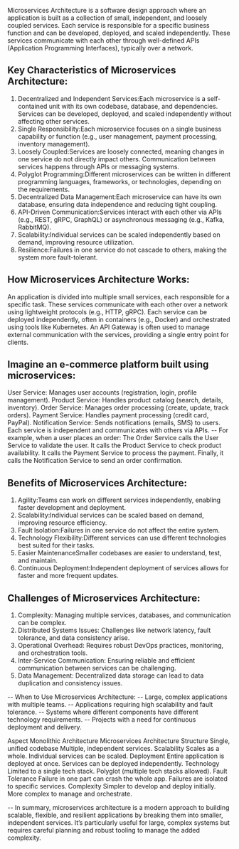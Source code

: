 Microservices Architecture is a software design approach where an application is built as a collection of small, independent, and loosely coupled services. Each service is responsible for a specific business function and can be developed, deployed, and scaled independently. These services communicate with each other through well-defined APIs (Application Programming Interfaces), typically over a network.

## Key Characteristics of Microservices Architecture:
1. Decentralized and Independent Services:Each microservice is a self-contained unit with its own codebase, database, 
   and dependencies. Services can be developed, deployed, and scaled independently without affecting other services.
2. Single Responsibility:Each microservice focuses on a single business capability or function (e.g., user management, 
   payment processing, inventory management).
3. Loosely Coupled:Services are loosely connected, meaning changes in one service do not directly impact others.
   Communication between services happens through APIs or messaging systems.
4. Polyglot Programming:Different microservices can be written in different programming languages, frameworks, or 
   technologies, depending on the requirements.
5. Decentralized Data Management:Each microservice can have its own database, ensuring data independence and reducing
   tight coupling.
6. API-Driven Communication:Services interact with each other via APIs (e.g., REST, gRPC, GraphQL) or asynchronous messaging 
   (e.g., Kafka, RabbitMQ).
7. Scalability:Individual services can be scaled independently based on demand, improving resource utilization.
8. Resilience:Failures in one service do not cascade to others, making the system more fault-tolerant.

## How Microservices Architecture Works:
An application is divided into multiple small services, each responsible for a specific task.
These services communicate with each other over a network using lightweight protocols (e.g., HTTP, gRPC).
Each service can be deployed independently, often in containers (e.g., Docker) and orchestrated using tools like Kubernetes.
An API Gateway is often used to manage external communication with the services, providing a single entry point for clients.

## Imagine an e-commerce platform built using microservices:
   User Service: Manages user accounts (registration, login, profile management).
   Product Service: Handles product catalog (search, details, inventory).
   Order Service: Manages order processing (create, update, track orders).
   Payment Service: Handles payment processing (credit card, PayPal).
   Notification Service: Sends notifications (emails, SMS) to users.
   Each service is independent and communicates with others via APIs. 
   -- For example, when a user places an order:
   The Order Service calls the User Service to validate the user.
   It calls the Product Service to check product availability.
   It calls the Payment Service to process the payment.
   Finally, it calls the Notification Service to send an order confirmation.

## Benefits of Microservices Architecture:
1. Agility:Teams can work on different services independently, enabling faster development and deployment.
2. Scalability:Individual services can be scaled based on demand, improving resource efficiency.
3. Fault Isolation:Failures in one service do not affect the entire system.
4. Technology Flexibility:Different services can use different technologies best suited for their tasks.
5. Easier MaintenanceSmaller codebases are easier to understand, test, and maintain.
6. Continuous Deployment:Independent deployment of services allows for faster and more frequent updates.

## Challenges of Microservices Architecture:

1. Complexity:
   Managing multiple services, databases, and communication can be complex.
2. Distributed Systems Issues:
   Challenges like network latency, fault tolerance, and data consistency arise.
3. Operational Overhead:
   Requires robust DevOps practices, monitoring, and orchestration tools.
4. Inter-Service Communication:
   Ensuring reliable and efficient communication between services can be challenging.
5. Data Management:
   Decentralized data storage can lead to data duplication and consistency issues.

-- When to Use Microservices Architecture:
-- Large, complex applications with multiple teams.
-- Applications requiring high scalability and fault tolerance.
-- Systems where different components have different technology requirements.
-- Projects with a need for continuous deployment and delivery.


Aspect	                    Monolithic Architecture	                        Microservices Architecture
Structure	                Single, unified codebase                       Multiple, independent services.
Scalability	                    Scales as a whole.	                       Individual services can be scaled.
Deployment	            Entire application is deployed at once.	        Services can be deployed independently.
Technology	                Limited to a single tech stack.	            Polyglot (multiple tech stacks allowed).
Fault Tolerance	        Failure in one part can crash the whole app.	Failures are isolated to specific services.
Complexity	                Simpler to develop and deploy initially.	  More complex to manage and orchestrate.

-- In summary, microservices architecture is a modern approach to building scalable, flexible, and resilient applications 
   by breaking them into smaller, independent services. It’s particularly useful for large, complex systems but requires 
   careful planning and robust tooling to manage the added complexity. 

